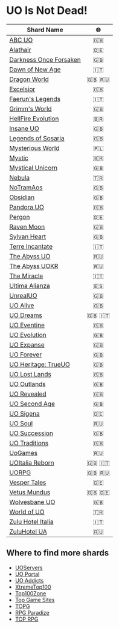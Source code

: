 # UO Is Not Dead!

| Shard Name                                                            | :globe_with_meridians: |
| --------------------------------------------------------------------- | :--------------------: |
| [ABC UO](http://www.abcuo.com/)                                       |          :gb:          |
| [Alathair](http://www.alathair.de/)                                   |          :de:          |
| [Darkness Once Forsaken](https://darkness-once-forsaken.com)          |          :gb:          |
| [Dawn of New Age](https://dawnofanewage.it)                           |          :it:          |
| [Dragon World](http://www.drw.ru/en/)                                 |       :gb: :ru:        |
| [Excelsior](http://www.uoex.net/)                                     |          :gb:          |
| [Faerun's Legends](http://faerunslegends.net)                         |          :it:          |
| [Grimm's World](https://jdgeorge2014.wixsite.com/grimmsworld)         |          :gb:          |
| [HellFire Evolution](http://www.hfshard.com.br/)                      |        :brazil:        |
| [Insane UO](https://insaneuo.com)                                     |          :gb:          |
| [Legends of Sosaria](https://www.legendsofsosaria.com)                |          :gb:          |
| [Mysterious World](http://www.mw-shard.pl/)                           |        :poland:        |
| [Mystic](https://mystic.com.br/)                                      |        :brazil:        |
| [Mystical Unicorn](https://mu2ndcoming.wixsite.com/mysticalunicorn)   |          :gb:          |
| [Nebula](https://nebula.web.tr/)                                      |          :tr:          |
| [NoTramAos](http://notramaos.com)                                     |          :gb:          |
| [Obsidian](https://dxgaming.com/obsidian/)                            |          :gb:          |
| [Pandora UO](https://pandorauo.com/portal/)                           |          :gb:          |
| [Pergon](http://www.welt-pergon.de/)                                  |          :de:          |
| [Raven Moon](https://uoravenmoon.wixsite.com/website)                 |          :gb:          |
| [Sylvan Heart](http://www.sylvandreams.co.uk/)                        |          :gb:          |
| [Terre Incantate](http://www.terreincantate.com)                      |          :it:          |
| [The Abyss UO](http://uo.theabyss.ru/)                                |          :ru:          |
| [The Abyss UOKR](http://runuo.theabyss.ru/)                           |          :ru:          |
| [The Miracle](https://themiraclegdr.com/)                             |          :it:          |
| [Ultima Alianza](https://ultima-alianza.com)                          |          :es:          |
| [UnrealUO](http://uo.unreal.us/)                                      |          :gb:          |
| [UO Alive](https://uoalive.com)                                       |          :gb:          |
| [UO Dreams](http://www.uodreams.com)                                  |       :gb: :it:        |
| [UO Eventine](https://uoeventine.net/)                                |          :gb:          |
| [UO Evolution](http://www.uoevolution.com/)                           |          :gb:          |
| [UO Expanse](https://www.uoexpanse.com/)                              |          :gb:          |
| [UO Forever](http://www.uoforever.com/)                               |          :gb:          |
| [UO Heritage: TrueUO](https://trueuo.com/)                            |          :gb:          |
| [UO Lost Lands](https://uolostlands.com)                              |          :gb:          |
| [UO Outlands](https://uooutlands.com)                                 |          :gb:          |
| [UO Revealed](http://uorevealed.com/)                                 |          :gb:          |
| [UO Second Age](http://www.uosecondage.com/)                          |          :gb:          |
| [UO Sigena](http://www.uosigena.de/home/index.php)                    |          :de:          |
| [UO Soul](http://ultima-online.at.ua/)                                |          :ru:          |
| [UO Succession](https://www.uosuccession.com)                         |          :gb:          |
| [UO Traditions](http://www.uotraditions.com/)                         |          :gb:          |
| [UoGames](https://uogames.ru/)                                        |          :ru:          |
| [UOItalia Reborn](https://www.uoitalia.net/en/)                       |       :gb: :it:        |
| [UORPG](http://en.uorpg.net/)                                         |       :gb: :ru:        |
| [Vesper Tales](http://www.vespertales.de/)                            |          :de:          |
| [Vetus Mundus](https://vetus-mundus.de/)                              |       :gb: :de:        |
| [Wolvesbane UO](https://wolvesbaneuo.com)                             |          :gb:          |
| [World of UO](http://www.worldofuo.com/)                              |          :tr:          |
| [Zulu Hotel Italia](https://www.zhi.it/)                              |          :it:          |
| [ZuluHotel UA](http://zuluhotel.net.ua/)                              |          :ru:          |

## Where to find more shards

- [UOServers](https://uoservers.com/)
- [UO Portal](https://uoportal.com/)
- [UO Addicts](https://uoaddicts.com/servers)
- [XtremeTop100](https://www.xtremetop100.com/ultima-online)
- [Top100Zone](https://www.top100zone.com/ultima-online)
- [Top Game Sites](https://www.topgamesites.net/ultimaonline)
- [TOPG](https://topg.org/ultima-private-servers/)
- [RPG Paradize](https://www.rpg-paradize.com/top-site-Ultima+Online-6)
- [TOP RPG](https://top.roleplay.ru/r10p1.html)
